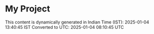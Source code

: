 # My Project

This content is dynamically generated in Indian Time (IST): 2025-01-04 13:40:45 IST
Converted to UTC: 2025-01-04 08:10:45 UTC
